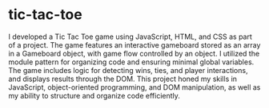 # tic-tac-toe
I developed a Tic Tac Toe game using JavaScript, HTML, and CSS as part of a project. The game features an 
interactive gameboard stored as an array in a Gameboard object, with game flow controlled by an object. I 
utilized the module pattern for organizing code and ensuring minimal global variables. The game includes logic 
for detecting wins, ties, and player interactions, and displays results through the DOM. This project honed my 
skills in JavaScript, object-oriented programming, and DOM manipulation, as well as my ability to structure and 
organize code efficiently.